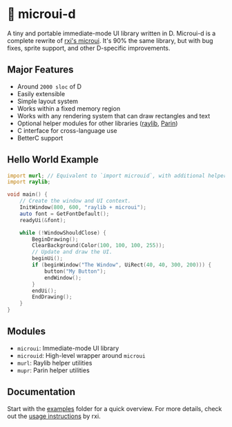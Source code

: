 # 🔩 microui-d

A tiny and portable immediate-mode UI library written in D.
Microui-d is a complete rewrite of [rxi's microui](https://github.com/rxi/microui).
It's 90% the same library, but with bug fixes, sprite support, and other D-specific improvements.

## Major Features

* Around `2000 sloc` of D
* Easily extensible
* Simple layout system
* Works within a fixed memory region
* Works with any rendering system that can draw rectangles and text
* Optional helper modules for other libraries ([raylib](https://github.com/raysan5/raylib), [Parin](https://github.com/Kapendev/parin))
* C interface for cross-language use
* BetterC support

## Hello World Example

```d
import murl; // Equivalent to `import microuid`, with additional helper functions for raylib.
import raylib;

void main() {
    // Create the window and UI context.
    InitWindow(800, 600, "raylib + microui");
    auto font = GetFontDefault();
    readyUi(&font);

    while (!WindowShouldClose) {
        BeginDrawing();
        ClearBackground(Color(100, 100, 100, 255));
        // Update and draw the UI.
        beginUi();
        if (beginWindow("The Window", UiRect(40, 40, 300, 200))) {
            button("My Button");
            endWindow();
        }
        endUi();
        EndDrawing();
    }
}
```

## Modules

* `microui`: Immediate-mode UI library
* `microuid`: High-level wrapper around `microui`
* `murl`: Raylib helper utilities
* `mupr`: Parin helper utilities

## Documentation

Start with the [examples](./examples/) folder for a quick overview.
For more details, check out the [usage instructions](https://github.com/rxi/microui/blob/master/doc/usage.md) by rxi.
